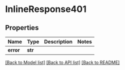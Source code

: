 # InlineResponse401

## Properties
Name | Type | Description | Notes
------------ | ------------- | ------------- | -------------
**error** | **str** |  |

[[Back to Model list]](../README.md#documentation-for-models) [[Back to API list]](../README.md#documentation-for-api-endpoints) [[Back to README]](../README.md)


